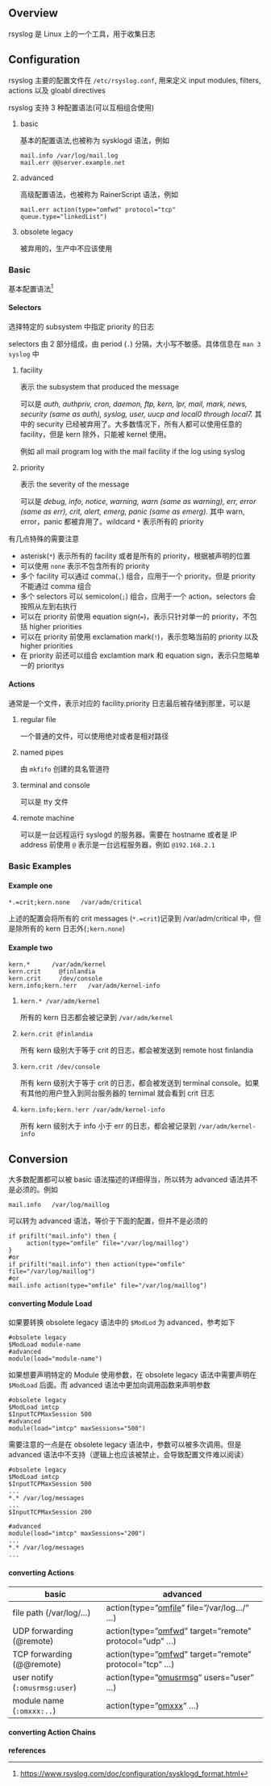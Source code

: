## Overview

rsyslog 是 Linux 上的一个工具，用于收集日志

## Configuration

rsyslog 主要的配置文件在 `/etc/rsyslog.conf`, 用来定义 input modules, filters, actions 以及 gloabl directives

rsyslog 支持 3 种配置语法(可以互相组合使用)

1. basic

   基本的配置语法,也被称为 sysklogd 语法，例如

   ```
   mail.info /var/log/mail.log
   mail.err @@server.example.net
   ```

2. advanced

   高级配置语法，也被称为 RainerScript 语法，例如

   ```
   mail.err action(type="omfwd" protocol="tcp" queue.type="linkedList")
   ```

3. obsolete legacy

   被弃用的，生产中不应该使用

### Basic

基本配置语法[^2]

#### Selectors

选择特定的 subsystem 中指定 priority 的日志

selectors 由 2 部分组成，由 period (`.`) 分隔，大小写不敏感。具体信息在 `man 3 syslog` 中

1. facility

   表示 the subsystem that produced the message

   可以是 *auth, authpriv, cron, daemon, ftp, kern, lpr, mail, mark, news, security (same as auth), syslog, user, uucp and local0 through local7.* 其中的 security 已经被弃用了。大多数情况下，所有人都可以使用任意的 facility，但是 kern 除外，只能被 kernel 使用。

   例如 all mail program log with the mail facility if the log using syslog

2. priority

   表示 the severity of the message

   可以是 *debug, info, notice, warning, warn (same as warning), err, error (same as err), crit, alert, emerg, panic (same as emerg).* 其中 warn, error，panic 都被弃用了。wildcard `*` 表示所有的 priority

有几点特殊的需要注意

- asterisk(`*`) 表示所有的 facility 或者是所有的 priority，根据被声明的位置
- 可以使用 `none` 表示不包含所有的 priority
- 多个 facility 可以通过 comma(`,`) 组合，应用于一个 priority。但是 priority 不能通过 comma 组合
- 多个 selectors 可以 semicolon(`;`) 组合，应用于一个 action。selectors 会按照从左到右执行
- 可以在 priority 前使用 equation sign(`=`)，表示只针对单一的 priority，不包括 higher priorities
- 可以在 priority 前使用 exclamation mark(`!`)，表示忽略当前的 priority 以及 higher priorities
- 在 priority 前还可以组合 exclamtion mark 和 equation sign，表示只忽略单一的 prioritys

#### Actions

通常是一个文件，表示对应的 facility.priority 日志最后被存储到那里，可以是

1. regular file

   一个普通的文件，可以使用绝对或者是相对路径

2. named pipes

   由 `mkfifo` 创建的具名管道符

3. terminal and console

   可以是 tty 文件

4. remote machine

   可以是一台远程运行 syslogd 的服务器。需要在 hostname 或者是 IP address 前使用 `@` 表示是一台远程服务器，例如 `@192.168.2.1`

### Basic Examples

#### Example one

```
*.=crit;kern.none   /var/adm/critical
```

上述的配置会将所有的 crit messages (`*.=crit`)记录到 /var/adm/critical 中，但是除所有的 kern 日志外(`;kern.none`)

#### Example two

```
kern.*      /var/adm/kernel
kern.crit     @finlandia
kern.crit     /dev/console
kern.info;kern.!err   /var/adm/kernel-info
```

1. `kern.* /var/adm/kernel`

   所有的 kern 日志都会被记录到 `/var/adm/kernel`

2. `kern.crit @finlandia`

   所有 kern 级别大于等于 crit 的日志，都会被发送到 remote host finlandia

3. `kern.crit /dev/console`

   所有 kern 级别大于等于 crit 的日志，都会被发送到 terminal console。如果有其他的用户登入到同台服务器的 ternimal 就会看到 crit 日志

4. `kern.info;kern.!err /var/adm/kernel-info`

   所有 kern 级别大于 info 小于 err 的日志，都会被记录到 `/var/adm/kernel-info`

## Conversion

大多数配置都可以被 basic 语法描述的详细得当，所以转为 advanced 语法并不是必须的。例如

```
mail.info   /var/log/maillog
```

可以转为 advanced 语法，等价于下面的配置，但并不是必须的

```
if prifilt("mail.info") then {
     action(type="omfile" file="/var/log/maillog")
}
#or
if prifilt("mail.info") then action(type="omfile" file="/var/log/maillog")
#or
mail.info action(type="omfile" file="/var/log/maillog")
```

#### converting Module Load

如果要转换 obsolete legacy 语法中的 `$ModLod` 为 advanced，参考如下

```
#obsolete legacy
$ModLoad module-name
#advanced
module(load="module-name")
```

如果想要声明特定的 Module 使用参数，在 obsolete legacy 语法中需要声明在 `$ModLoad` 后面。而 advanced 语法中更加向调用函数来声明参数

```
#obsolete legacy
$ModLoad imtcp
$InputTCPMaxSession 500
#advanced
module(load="imtcp" maxSessions="500")
```

需要注意的一点是在 obsolete legacy 语法中，参数可以被多次调用。但是 advanced 语法中不支持（逻辑上也应该被禁止，会导致配置文件难以阅读）

```
#obsolete legacy
$ModLoad imtcp
$InputTCPMaxSession 500
...
*.* /var/log/messages
...
$InputTCPMaxSession 200

#advanced
module(load="imtcp" maxSessions="200")
...
*.* /var/log/messages
...
```

#### converting Actions

| basic                          | advanced                                                     |
| ------------------------------ | ------------------------------------------------------------ |
| file path (/var/log/…)         | action(type=”[omfile](https://www.rsyslog.com/doc/configuration/modules/omfile.html)” file=”/var/log…/” …) |
| UDP forwarding (@remote)       | action(type=”[omfwd](https://www.rsyslog.com/doc/configuration/modules/omfwd.html)” target=”remote” protocol=”udp” …) |
| TCP forwarding (@@remote)      | action(type=”[omfwd](https://www.rsyslog.com/doc/configuration/modules/omfwd.html)” target=”remote” protocol=”tcp” …) |
| user notify (`:omusrmsg:user`) | action(type=”[omusrmsg](https://www.rsyslog.com/doc/configuration/modules/omusrmsg.html)” users=”user” …) |
| module name (`:omxxx:..`)      | action(type=”[omxxx](https://www.rsyslog.com/doc/configuration/modules/idx_output.html)” …) |

#### converting Action Chains

**references**

[^1]:https://www.rsyslog.com/doc/configuration/index.html
[^2]:https://www.rsyslog.com/doc/configuration/sysklogd_format.html